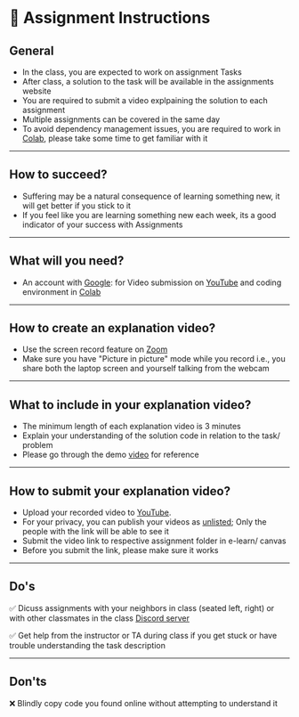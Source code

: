<br>

# 📜 Assignment Instructions 

## General
  - In the class, you are expected to work on assignment Tasks 
  - After class, a solution to the task will be available in the assignments website
  - You are required to submit a video explpaining the solution to each assignment
  - Multiple assignments can be covered in the same day
  - To avoid dependency management issues, you are required to work in [Colab](https://colab.research.google.com/), please take some time to get familiar with it
  
---
## How to succeed?
  - Suffering may be a natural consequence of learning something new, it will get better if you stick to it
  - If you feel like you are learning something new each week, its a good indicator of your success with Assignments
 
---
## What will you need?
  - An account with [Google](https://accounts.google.com/signup/v2/webcreateaccount?flowName=GlifWebSignIn&flowEntry=SignUp): for Video submission on [YouTube](https://youtu.be/dQw4w9WgXcQ?t=0) and coding environment in [Colab](https://colab.research.google.com/)

---
## How to create an explanation video?
  - Use the screen record feature on [Zoom](https://zoom.us/) 
  - Make sure you have "Picture in picture" mode while you record i.e., you share both the laptop screen and yourself talking from the webcam
  
---
## What to include in your explanation video?
  - The minimum length of each explanation video is 3 minutes
  - Explain your understanding of the solution code in relation to the task/ problem  
  - Please go through the demo [video]() for reference
  
---
## How to submit your explanation video?
  - Upload your recorded video to [YouTube](https://youtu.be/dQw4w9WgXcQ?t=0). 
  - For your privacy, you can publish your videos as [unlisted](https://nbviewer.org/github/poudel-bibek/Intro-to-AI-Assignments/blob/gh-pages/assets/css/unlisted.png); Only the people with the link will be able to see it
  - Submit the video link to respective assignment folder in e-learn/ canvas
  - Before you submit the link, please make sure it works
  
---
## Do's

✅ Dicuss assignments with your neighbors in class (seated left, right) or with other classmates in the class [Discord server](https://discord.com/invite/pGbxNGNT)

✅ Get help from the instructor or TA during class if you get stuck or have trouble understanding the task description

---
## Don'ts

❌ Blindly copy code you found online without attempting to understand it


